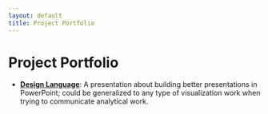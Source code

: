 ```yaml
---
layout: default
title: Project Portfolio
---
```


# Project Portfolio

* [**Design Language**](/design_language):
A presentation about building better presentations in PowerPoint; could be generalized to any type of visualization work when trying to communicate analytical work. 
